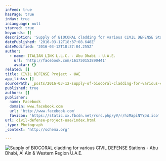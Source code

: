 ```yaml
---
inFeed: true
hasPage: true
inNav: true
inLanguage: null
starred: true
keywords: []
description: 'Supply of BIOCORAL cladding for various CIVIL DEFENSE Stations - Abu Dhabi, Al Ain & Western Region U.A.E.'
datePublished: '2016-03-12T18:37:08.648Z'
dateModified: '2016-03-12T18:37:04.255Z'
author:
  - name: ITALIAN LINK L.L.C. - Abu Dhabi - U.A.E.
    url: 'http://facebook.com/161750153890441'
    avatar: {}
related: []
title: CIVIL DEFENSE Project - UAE
app_links: []
sourcePath: _posts/2016-03-12-supply-of-biocoral-cladding-for-various-civil-defense-statio.md
published: true
authors: []
publisher:
  name: Facebook
  domain: www.facebook.com
  url: 'http://www.facebook.com'
  favicon: 'https://static.xx.fbcdn.net/rsrc.php/yV/r/hzMapiNYYpW.ico'
url: civil-defense-project-uae/index.html
_type: Photograph
_context: 'http://schema.org'

---
```

![Supply of BIOCORAL cladding for various CIVIL DEFENSE Stations - Abu Dhabi&comma; Al Ain & Western Region U&period;A&period;E&period;](https://scontent.xx.fbcdn.net/hphotos-frc3/t31.0-8/s720x720/1072395_539636549435131_174595670_o.jpg)